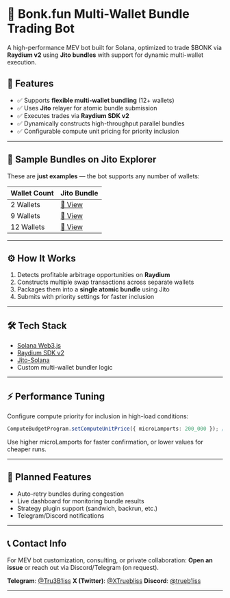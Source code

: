 # 🐶 Bonk.fun Multi-Wallet Bundle Trading Bot

A high-performance MEV bot built for Solana, optimized to trade $BONK via **Raydium v2** using **Jito bundles** with support for dynamic multi-wallet execution.

## 🚀 Features

- ✅ Supports **flexible multi-wallet bundling** (12+ wallets)
- ✅ Uses **Jito** relayer for atomic bundle submission
- ✅ Executes trades via **Raydium SDK v2**
- ✅ Dynamically constructs high-throughput parallel bundles
- ✅ Configurable compute unit pricing for priority inclusion

---

## 📸 Sample Bundles on Jito Explorer

These are **just examples** — the bot supports any number of wallets:

| Wallet Count | Jito Bundle                                                                                                  |
| ------------ | ------------------------------------------------------------------------------------------------------------ |
| 2 Wallets    | [🔗 View](https://explorer.jito.wtf/bundle/56ac378f193c9b90a4b6d2c52096a2d783653f300c343d59976691b2a6fcb184) |
| 9 Wallets    | [🔗 View](https://explorer.jito.wtf/bundle/8116172ad6bea279b6873020ac412eb36c9777b311b96ab38c58204637166bf1) |
| 12 Wallets   | [🔗 View](https://explorer.jito.wtf/bundle/eb6d075d4f3e065d5e127ec76c328e00e08d3608ee858a15fa13a21c8f922d98) |

---

## ⚙️ How It Works

1. Detects profitable arbitrage opportunities on **Raydium**
2. Constructs multiple swap transactions across separate wallets
3. Packages them into a **single atomic bundle** using Jito
4. Submits with priority settings for faster inclusion

---

## 🛠 Tech Stack

- [Solana Web3.js](https://solana-labs.github.io/solana-web3.js/)
- [Raydium SDK v2](https://github.com/raydium-io/raydium-sdk)
- [Jito-Solana](https://jito.network/)
- Custom multi-wallet bundler logic

---

## ⚡ Performance Tuning

Configure compute priority for inclusion in high-load conditions:

```ts
ComputeBudgetProgram.setComputeUnitPrice({ microLamports: 200_000 }); // High speed
```

Use higher microLamports for faster confirmation, or lower values for cheaper runs.

---

## 🧪 Planned Features

- Auto-retry bundles during congestion
- Live dashboard for monitoring bundle results
- Strategy plugin support (sandwich, backrun, etc.)
- Telegram/Discord notifications

---

## 📞 Contact Info

For MEV bot customization, consulting, or private collaboration:
**Open an issue** or reach out via Discord/Telegram (on request).

**Telegram**: [@Tru3B1iss](https://t.me/Tru3B1iss)
**X (Twitter)**: [@XTruebliss](https://x.com/XTruebliss)
**Discord**: [@trueb1iss](https://discord.com/users/1274339638668038187)

---
